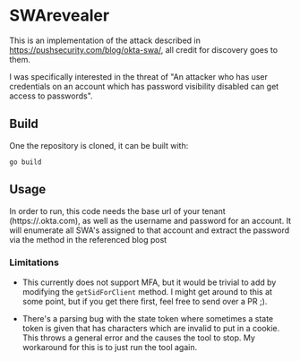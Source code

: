 # SWArevealer

This is an implementation of the attack described in https://pushsecurity.com/blog/okta-swa/, all credit for discovery goes to them. 

I was specifically interested in the threat of "An attacker who has user credentials on an account which has password visibility disabled can get access to passwords". 

## Build

One the repository is cloned, it can be built with:

```
go build
```

## Usage

In order to run, this code needs the base url of your tenant (https://<something>.okta.com), as well as the username and password for an account. It will enumerate all SWA's assigned to that account and extract the password via the method in the referenced blog post

### Limitations

- This currently does not support MFA, but it would be trivial to add by modifying the `getSidForClient` method. I might get around to this at some point, but if you get there first, feel free to send over a PR ;).

- There's a parsing bug with the state token where sometimes a state token is given that has characters which are invalid to put in a cookie. This throws a general error and the causes the tool to stop. My workaround for this is to just run the tool again.
